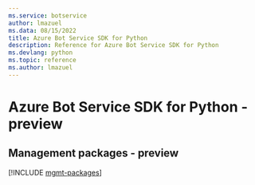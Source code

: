 ```yaml
---
ms.service: botservice
author: lmazuel
ms.data: 08/15/2022
title: Azure Bot Service SDK for Python
description: Reference for Azure Bot Service SDK for Python
ms.devlang: python
ms.topic: reference
ms.author: lmazuel
---
```

# Azure Bot Service SDK for Python - preview

## Management packages - preview
[!INCLUDE [mgmt-packages](bot-service-mgmt-index.md)]